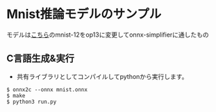 # Mnist推論モデルのサンプル

モデルは[こちら](https://github.com/onnx/models/tree/main/validated/vision/classification/mnist)のmnist-12をop13に変更してonnx-simplifierに通したもの


## C言語生成&実行
- 共有ライブラリとしてコンパイルしてpythonから実行します。
```
$ onnx2c --onnx mnist.onnx
$ make
$ python3 run.py
```

